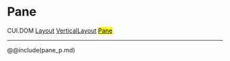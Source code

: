 # Pane
<span class="inheritance">CUI.DOM
<a href="#Documentation/elements/layout/layout">Layout</a>
<a href="#Documentation/elements/layout/verticallayout">VerticalLayout</a>
<a href="#Documentation/elements/pane/pane"><mark>Pane</mark></a>
</span>
***

@@include(pane_p.md)